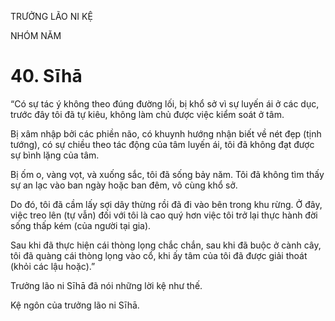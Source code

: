 TRƯỞNG LÃO NI KỆ

NHÓM NĂM

# 40. Sīhā

“Có sự tác ý không theo đúng đường lối, bị khổ sở vì sự luyến ái ở các dục, trước đây tôi đã tự kiêu, không làm chủ được việc kiểm soát ở tâm.

Bị xâm nhập bởi các phiền não, có khuynh hướng nhận biết về nét đẹp (tịnh tướng), có sự chiều theo tác động của tâm luyến ái, tôi đã không đạt được sự bình lặng của tâm.

Bị ốm o, vàng vọt, và xuống sắc, tôi đã sống bảy năm. Tôi đã không tìm thấy sự an lạc vào ban ngày hoặc ban đêm, vô cùng khổ sở.

Do đó, tôi đã cầm lấy sợi dây thừng rồi đã đi vào bên trong khu rừng. Ở đây, việc treo lên (tự vẫn) đối với tôi là cao quý hơn việc tôi trở lại thực hành đời sống thấp kém (của người tại gia).

Sau khi đã thực hiện cái thòng lọng chắc chắn, sau khi đã buộc ở cành cây, tôi đã quàng cái thòng lọng vào cổ, khi ấy tâm của tôi đã được giải thoát (khỏi các lậu hoặc).”

Trưởng lão ni Sīhā đã nói những lời kệ như thế.

Kệ ngôn của trưởng lão ni Sīhā.
